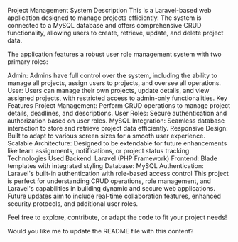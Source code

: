 Project Management System
Description
This is a Laravel-based web application designed to manage projects efficiently. The system is connected to a MySQL database and offers comprehensive CRUD functionality, allowing users to create, retrieve, update, and delete project data.

The application features a robust user role management system with two primary roles:

Admin: Admins have full control over the system, including the ability to manage all projects, assign users to projects, and oversee all operations.
User: Users can manage their own projects, update details, and view assigned projects, with restricted access to admin-only functionalities.
Key Features
Project Management: Perform CRUD operations to manage project details, deadlines, and descriptions.
User Roles: Secure authentication and authorization based on user roles.
MySQL Integration: Seamless database interaction to store and retrieve project data efficiently.
Responsive Design: Built to adapt to various screen sizes for a smooth user experience.
Scalable Architecture: Designed to be extendable for future enhancements like team assignments, notifications, or project status tracking.
Technologies Used
Backend: Laravel (PHP Framework)
Frontend: Blade templates with integrated styling
Database: MySQL
Authentication: Laravel's built-in authentication with role-based access control
This project is perfect for understanding CRUD operations, role management, and Laravel's capabilities in building dynamic and secure web applications. Future updates aim to include real-time collaboration features, enhanced security protocols, and additional user roles.

Feel free to explore, contribute, or adapt the code to fit your project needs!

Would you like me to update the README file with this content?
